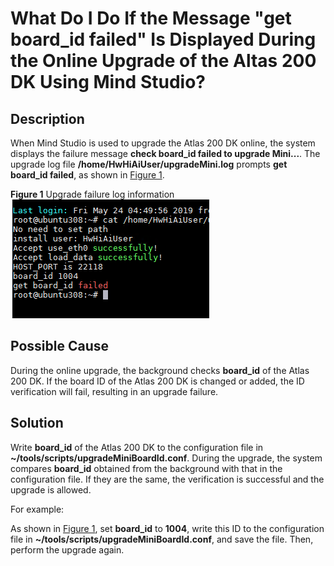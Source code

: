 # What Do I Do If the Message "get board\_id failed" Is Displayed During the Online Upgrade of the Altas 200 DK Using Mind Studio?<a name="EN-US_TOPIC_0196221430"></a>

## Description<a name="en-us_topic_0172159070_section105149386541"></a>

When  Mind Studio  is used to upgrade the Atlas 200 DK online, the system displays the failure message  **check board\_id failed to upgrade Mini...**. The upgrade log file  **/home/HwHiAiUser/upgradeMini.log**  prompts  **get board\_id failed**, as shown in  [Figure 1](#en-us_topic_0172159070_fig115991217131216).

**Figure  1**  Upgrade failure log information<a name="en-us_topic_0172159070_fig115991217131216"></a>  
![](figures/upgrade-failure-log-information.png "upgrade-failure-log-information")

## **Possible Cause**<a name="en-us_topic_0172159070_section484584285419"></a>

During the online upgrade, the background checks  **board\_id**  of the Atlas 200 DK. If the board ID of the Atlas 200 DK is changed or added, the ID verification will fail, resulting in an upgrade failure.

## Solution<a name="en-us_topic_0172159070_section15554247195413"></a>

Write  **board\_id**  of the Atlas 200 DK to the configuration file in  **\~/tools/scripts/upgradeMiniBoardId.conf**. During the upgrade, the system compares  **board\_id**  obtained from the background with that in the configuration file. If they are the same, the verification is successful and the upgrade is allowed.

For example:

As shown in  [Figure 1](#en-us_topic_0172159070_fig115991217131216), set  **board\_id**  to  **1004**, write this ID to the configuration file in  **\~/tools/scripts/upgradeMiniBoardId.conf**, and save the file. Then, perform the upgrade again.

